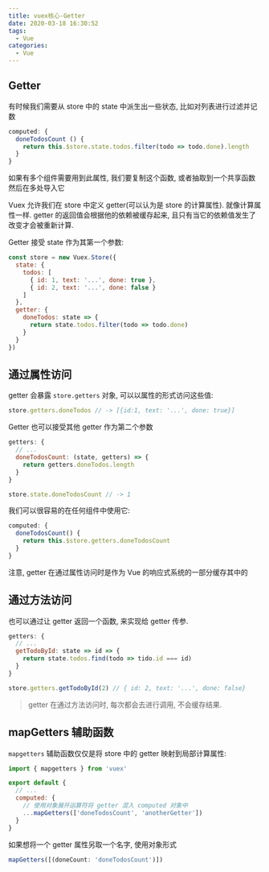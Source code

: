 ```yaml
---
title: vuex核心-Getter
date: 2020-03-18 16:30:52
tags:
  - Vue
categories:
  - Vue
---
```


## Getter

有时候我们需要从 store 中的 state 中派生出一些状态, 比如对列表进行过滤并记数

```js
computed: {
  doneTodosCount () {
    return this.$store.state.todos.filter(todo => todo.done).length
  }
}
```

如果有多个组件需要用到此属性, 我们要复制这个函数, 或者抽取到一个共享函数然后在多处导入它

Vuex 允许我们在 store 中定义 getter(可以认为是 store 的计算属性). 就像计算属性一样. getter 的返回值会根据他的依赖被缓存起来, 且只有当它的依赖值发生了改变才会被重新计算.

Getter 接受 state 作为其第一个参数:

```js
const store = new Vuex.Store({
  state: {
    todos: [
      { id: 1, text: '...', done: true },
      { id: 2, text: '...', done: false }
    ]
  },
  getter: {
    doneTodos: state => {
      return state.todos.filter(todo => todo.done)
    }
  }
})
```

## 通过属性访问

getter 会暴露 `store.getters` 对象, 可以以属性的形式访问这些值:

```js
store.getters.doneTodos // -> [{id:1, text: '...', done: true}]
```

Getter 也可以接受其他 getter 作为第二个参数

```js
getters: {
  // ...
  doneTodosCount: (state, getters) => {
    return getters.doneTodos.length
  }
}
```

```js
store.state.doneTodosCount // -> 1
```

我们可以很容易的在任何组件中使用它:

```js
computed: {
  doneTodosCount() {
    return this.$store.getters.doneTodosCount
  }
}
```

注意, getter 在通过属性访问时是作为 Vue 的响应式系统的一部分缓存其中的

## 通过方法访问

也可以通过让 getter 返回一个函数, 来实现给 getter 传参.

```js
getters: {
  // ...
  getTodoById: state => id => {
    return state.todos.find(todo => tido.id === id)
  }
}
```

```js
store.getters.getTodoById(2) // { id: 2, text: '...', done: false}
```

> getter 在通过方法访问时, 每次都会去进行调用, 不会缓存结果.

## mapGetters 辅助函数

`mapgetters` 辅助函数仅仅是将 store 中的 getter 映射到局部计算属性:

```js
import { mapgetters } from 'vuex'

export default {
  // ...
  computed: {
    // 使用对象展开运算符将 getter 混入 computed 对象中
    ...mapGetters(['doneTodosCount', 'anotherGetter'])
  }
}
```

如果想将一个 getter 属性另取一个名字, 使用对象形式

```js
mapGetters([(doneCount: 'doneTodosCount')])
```
